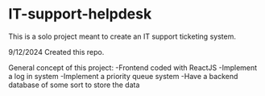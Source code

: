 # IT-support-helpdesk
This is a solo project meant to create an IT support ticketing system.

9/12/2024
Created this repo.

General concept of this project:
-Frontend coded with ReactJS
-Implement a log in system
-Implement a priority queue system
-Have a backend database of some sort to store the data
